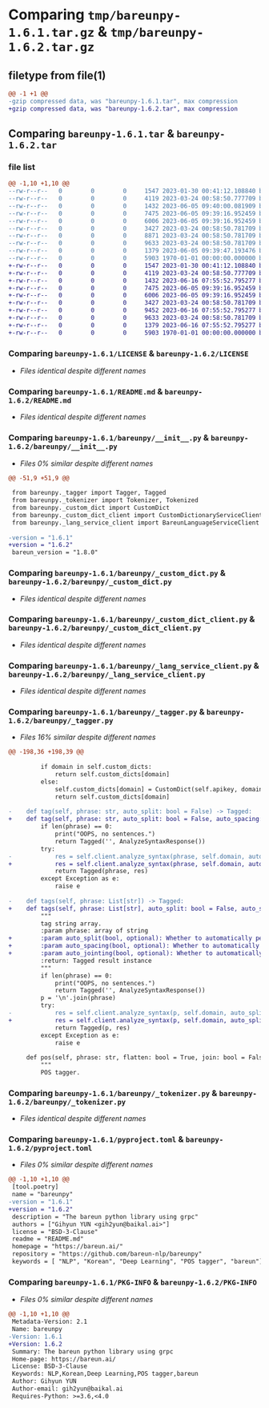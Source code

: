 # Comparing `tmp/bareunpy-1.6.1.tar.gz` & `tmp/bareunpy-1.6.2.tar.gz`

## filetype from file(1)

```diff
@@ -1 +1 @@
-gzip compressed data, was "bareunpy-1.6.1.tar", max compression
+gzip compressed data, was "bareunpy-1.6.2.tar", max compression
```

## Comparing `bareunpy-1.6.1.tar` & `bareunpy-1.6.2.tar`

### file list

```diff
@@ -1,10 +1,10 @@
--rw-r--r--   0        0        0     1547 2023-01-30 00:41:12.108840 bareunpy-1.6.1/LICENSE
--rw-r--r--   0        0        0     4119 2023-03-24 00:58:50.777709 bareunpy-1.6.1/README.md
--rw-r--r--   0        0        0     1432 2023-06-05 09:40:00.081909 bareunpy-1.6.1/bareunpy/__init__.py
--rw-r--r--   0        0        0     7475 2023-06-05 09:39:16.952459 bareunpy-1.6.1/bareunpy/_custom_dict.py
--rw-r--r--   0        0        0     6006 2023-06-05 09:39:16.952459 bareunpy-1.6.1/bareunpy/_custom_dict_client.py
--rw-r--r--   0        0        0     3427 2023-03-24 00:58:50.781709 bareunpy-1.6.1/bareunpy/_lang_service_client.py
--rw-r--r--   0        0        0     8871 2023-03-24 00:58:50.781709 bareunpy-1.6.1/bareunpy/_tagger.py
--rw-r--r--   0        0        0     9633 2023-03-24 00:58:50.781709 bareunpy-1.6.1/bareunpy/_tokenizer.py
--rw-r--r--   0        0        0     1379 2023-06-05 09:39:47.193476 bareunpy-1.6.1/pyproject.toml
--rw-r--r--   0        0        0     5903 1970-01-01 00:00:00.000000 bareunpy-1.6.1/PKG-INFO
+-rw-r--r--   0        0        0     1547 2023-01-30 00:41:12.108840 bareunpy-1.6.2/LICENSE
+-rw-r--r--   0        0        0     4119 2023-03-24 00:58:50.777709 bareunpy-1.6.2/README.md
+-rw-r--r--   0        0        0     1432 2023-06-16 07:55:52.795277 bareunpy-1.6.2/bareunpy/__init__.py
+-rw-r--r--   0        0        0     7475 2023-06-05 09:39:16.952459 bareunpy-1.6.2/bareunpy/_custom_dict.py
+-rw-r--r--   0        0        0     6006 2023-06-05 09:39:16.952459 bareunpy-1.6.2/bareunpy/_custom_dict_client.py
+-rw-r--r--   0        0        0     3427 2023-03-24 00:58:50.781709 bareunpy-1.6.2/bareunpy/_lang_service_client.py
+-rw-r--r--   0        0        0     9452 2023-06-16 07:55:52.795277 bareunpy-1.6.2/bareunpy/_tagger.py
+-rw-r--r--   0        0        0     9633 2023-03-24 00:58:50.781709 bareunpy-1.6.2/bareunpy/_tokenizer.py
+-rw-r--r--   0        0        0     1379 2023-06-16 07:55:52.795277 bareunpy-1.6.2/pyproject.toml
+-rw-r--r--   0        0        0     5903 1970-01-01 00:00:00.000000 bareunpy-1.6.2/PKG-INFO
```

### Comparing `bareunpy-1.6.1/LICENSE` & `bareunpy-1.6.2/LICENSE`

 * *Files identical despite different names*

### Comparing `bareunpy-1.6.1/README.md` & `bareunpy-1.6.2/README.md`

 * *Files identical despite different names*

### Comparing `bareunpy-1.6.1/bareunpy/__init__.py` & `bareunpy-1.6.2/bareunpy/__init__.py`

 * *Files 0% similar despite different names*

```diff
@@ -51,9 +51,9 @@
 
 from bareunpy._tagger import Tagger, Tagged
 from bareunpy._tokenizer import Tokenizer, Tokenized
 from bareunpy._custom_dict import CustomDict
 from bareunpy._custom_dict_client import CustomDictionaryServiceClient
 from bareunpy._lang_service_client import BareunLanguageServiceClient
 
-version = "1.6.1"
+version = "1.6.2"
 bareun_version = "1.8.0"
```

### Comparing `bareunpy-1.6.1/bareunpy/_custom_dict.py` & `bareunpy-1.6.2/bareunpy/_custom_dict.py`

 * *Files identical despite different names*

### Comparing `bareunpy-1.6.1/bareunpy/_custom_dict_client.py` & `bareunpy-1.6.2/bareunpy/_custom_dict_client.py`

 * *Files identical despite different names*

### Comparing `bareunpy-1.6.1/bareunpy/_lang_service_client.py` & `bareunpy-1.6.2/bareunpy/_lang_service_client.py`

 * *Files identical despite different names*

### Comparing `bareunpy-1.6.1/bareunpy/_tagger.py` & `bareunpy-1.6.2/bareunpy/_tagger.py`

 * *Files 16% similar despite different names*

```diff
@@ -198,36 +198,39 @@
 
         if domain in self.custom_dicts:
             return self.custom_dicts[domain]
         else:
             self.custom_dicts[domain] = CustomDict(self.apikey, domain,  self.channel)
             return self.custom_dicts[domain]
 
-    def tag(self, phrase: str, auto_split: bool = False) -> Tagged:
+    def tag(self, phrase: str, auto_split: bool = False, auto_spacing: bool = True, auto_jointing: bool = True) -> Tagged:
         if len(phrase) == 0:
             print("OOPS, no sentences.")
             return Tagged('', AnalyzeSyntaxResponse())
         try:
-            res = self.client.analyze_syntax(phrase, self.domain, auto_split)
+            res = self.client.analyze_syntax(phrase, self.domain, auto_split=auto_split, auto_spacing=auto_spacing, auto_jointing=auto_jointing)
             return Tagged(phrase, res)
         except Exception as e:
             raise e
 
-    def tags(self, phrase: List[str]) -> Tagged:
+    def tags(self, phrase: List[str], auto_split: bool = False, auto_spacing: bool = True, auto_jointing: bool = True) -> Tagged:
         """
         tag string array.
         :param phrase: array of string
+        :param auto_split(bool, optional): Whether to automatically perform sentence split
+        :param auto_spacing(bool, optional): Whether to automatically perform space insertion for typo correction
+        :param auto_jointing(bool, optional): Whether to automatically perform word joining for typo correction
         :return: Tagged result instance
         """
         if len(phrase) == 0:
             print("OOPS, no sentences.")
             return Tagged('', AnalyzeSyntaxResponse())
         p = '\n'.join(phrase)
         try:
-            res = self.client.analyze_syntax(p, self.domain, auto_split=False)
+            res = self.client.analyze_syntax(p, self.domain, auto_split=auto_split, auto_spacing=auto_spacing, auto_jointing=auto_jointing)
             return Tagged(p, res)
         except Exception as e:
             raise e
 
     def pos(self, phrase: str, flatten: bool = True, join: bool = False, detail: bool = False) -> List:
         """
         POS tagger.
```

### Comparing `bareunpy-1.6.1/bareunpy/_tokenizer.py` & `bareunpy-1.6.2/bareunpy/_tokenizer.py`

 * *Files identical despite different names*

### Comparing `bareunpy-1.6.1/pyproject.toml` & `bareunpy-1.6.2/pyproject.toml`

 * *Files 0% similar despite different names*

```diff
@@ -1,10 +1,10 @@
 [tool.poetry]
 name = "bareunpy"
-version = "1.6.1"
+version = "1.6.2"
 description = "The bareun python library using grpc"
 authors = ["Gihyun YUN <gih2yun@baikal.ai>"]
 license = "BSD-3-Clause"
 readme = "README.md"
 homepage = "https://bareun.ai/"
 repository = "https://github.com/bareun-nlp/bareunpy"
 keywords = [ "NLP", "Korean", "Deep Learning", "POS tagger", "bareun"]
```

### Comparing `bareunpy-1.6.1/PKG-INFO` & `bareunpy-1.6.2/PKG-INFO`

 * *Files 0% similar despite different names*

```diff
@@ -1,10 +1,10 @@
 Metadata-Version: 2.1
 Name: bareunpy
-Version: 1.6.1
+Version: 1.6.2
 Summary: The bareun python library using grpc
 Home-page: https://bareun.ai/
 License: BSD-3-Clause
 Keywords: NLP,Korean,Deep Learning,POS tagger,bareun
 Author: Gihyun YUN
 Author-email: gih2yun@baikal.ai
 Requires-Python: >=3.6,<4.0
```


